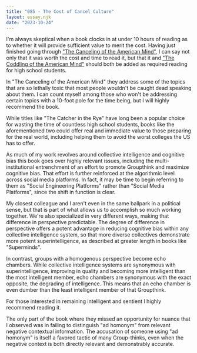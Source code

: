 ```yaml
---
title: "085 - The Cost of Cancel Culture"
layout: essay.njk
date: "2023-10-24"
---
```


I'm always skeptical when a book clocks in at under 10 hours of reading as to whether it will provide sufficient value to merit the cost. Having just finished going through ["The Canceling of the American Mind"](https://www.goodreads.com/book/show/101021947.The_Canceling_of_the_American_Mind_Cancel_Culture_Undermines_Trust_and_Threatens_Us_All_But_There_Is_a_Solution), I can say not only that it was worth the cost and time to read it, but that it and ["The Coddling of the American Mind"](https://www.goodreads.com/book/show/36556202-the-coddling-of-the-american-mind) should both be added as required reading for high school students.

In "The Canceling of the American Mind" they address some of the topics that are so lethally toxic that most people wouldn't be caught dead speaking about them. I can count myself among those who won't be addressing certain topics with a 10-foot pole for the time being, but I will highly recommend the book.

While titles like "The Catcher in the Rye" have long been a popular choice for wasting the time of countless high school students, books like the aforementioned two could offer real and immediate value to those preparing for the real world, including helping them to avoid the worst colleges the US has to offer.

As much of my work revolves around collective intelligence and cognitive bias this book goes over highly relevant issues, including the multi-institutional entrenchment of an effort to promote Groupthink and maximize cognitive bias. That effort is further reinforced at the algorithmic level across social media platforms. In fact, it may be time to begin referring to them as "Social Engineering Platforms" rather than "Social Media Platforms", since the shift in function is clear.

My closest colleague and I aren't even in the same ballpark in a political sense, but that is part of what allows us to accomplish so much working together. We're also specialized in very different ways, making that difference in perspective predictable. The degree of difference in perspective offers a potent advantage in reducing cognitive bias within any collective intelligence system, so that more diverse collectives demonstrate more potent superintelligence, as described at greater length in books like "Superminds".

In contrast, groups with a homogenous perspective become echo chambers. While collective intelligence systems are synonymous with superintelligence, improving in quality and becoming more intelligent than the most intelligent member, echo chambers are synonymous with the exact opposite, the degrading of intelligence. This means that an echo chamber is even dumber than the least intelligent member of that Groupthink.

For those interested in remaining intelligent and sentient I highly recommend reading it.

The only part of the book where they missed an opportunity for nuance that I observed was in failing to distinguish "ad homonym" from relevant negative contextual information. The accusation of someone using "ad homonym" is itself a favored tactic of many Group-thinks, even when the negative context is both directly relevant and demonstrably accurate.

